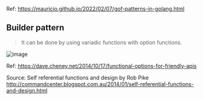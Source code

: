 Ref: https://mauricio.github.io/2022/02/07/gof-patterns-in-golang.html

## Builder pattern

> It can be done by using variadic functions with option functions.

![image](https://github.com/remidinishanth/golang_learnings/assets/19663316/a0d7a82f-9bd9-45e5-b3f5-408440c16678)

Ref: https://dave.cheney.net/2014/10/17/functional-options-for-friendly-apis

Source:  Self referential functions and design by Rob Pike http://commandcenter.blogspot.com.au/2014/01/self-referential-functions-and-design.html
